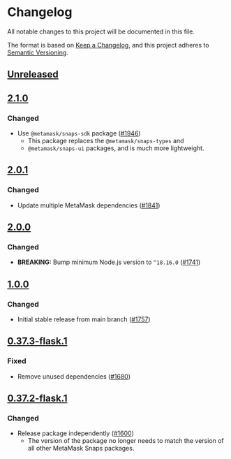 # Changelog
All notable changes to this project will be documented in this file.

The format is based on [Keep a Changelog](https://keepachangelog.com/en/1.0.0/),
and this project adheres to [Semantic Versioning](https://semver.org/spec/v2.0.0.html).

## [Unreleased]

## [2.1.0]
### Changed
- Use `@metamask/snaps-sdk` package ([#1946](https://github.com/MetaMask/snaps/pull/1946))
  - This package replaces the `@metamask/snaps-types` and
  - `@metamask/snaps-ui` packages, and is much more lightweight.

## [2.0.1]
### Changed
- Update multiple MetaMask dependencies ([#1841](https://github.com/MetaMask/snaps/pull/1841))

## [2.0.0]
### Changed
- **BREAKING:** Bump minimum Node.js version to `^18.16.0` ([#1741](https://github.com/MetaMask/snaps/pull/1741))

## [1.0.0]
### Changed
- Initial stable release from main branch ([#1757](https://github.com/MetaMask/snaps/pull/1757))

## [0.37.3-flask.1]
### Fixed
- Remove unused dependencies ([#1680](https://github.com/MetaMask/snaps/pull/1680))

## [0.37.2-flask.1]
### Changed
- Release package independently ([#1600](https://github.com/MetaMask/snaps/pull/1600))
  - The version of the package no longer needs to match the version of all other
    MetaMask Snaps packages.

[Unreleased]: https://github.com/MetaMask/snaps/compare/@metamask/browserify-plugin-example-snap@2.1.0...HEAD
[2.1.0]: https://github.com/MetaMask/snaps/compare/@metamask/browserify-plugin-example-snap@2.0.1...@metamask/browserify-plugin-example-snap@2.1.0
[2.0.1]: https://github.com/MetaMask/snaps/compare/@metamask/browserify-plugin-example-snap@2.0.0...@metamask/browserify-plugin-example-snap@2.0.1
[2.0.0]: https://github.com/MetaMask/snaps/compare/@metamask/browserify-plugin-example-snap@1.0.0...@metamask/browserify-plugin-example-snap@2.0.0
[1.0.0]: https://github.com/MetaMask/snaps/compare/@metamask/browserify-plugin-example-snap@0.37.3-flask.1...@metamask/browserify-plugin-example-snap@1.0.0
[0.37.3-flask.1]: https://github.com/MetaMask/snaps/compare/@metamask/browserify-plugin-example-snap@0.37.2-flask.1...@metamask/browserify-plugin-example-snap@0.37.3-flask.1
[0.37.2-flask.1]: https://github.com/MetaMask/snaps/releases/tag/@metamask/browserify-plugin-example-snap@0.37.2-flask.1
